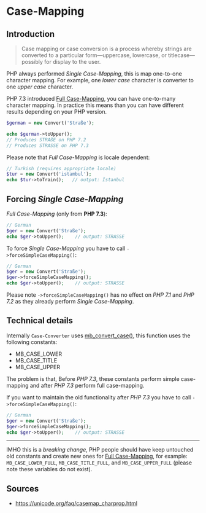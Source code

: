 Case-Mapping
============

Introduction
------------

>Case mapping or case conversion is a process whereby strings are converted to 
a particular form—uppercase, lowercase, or titlecase—possibly for display to 
the user. 

PHP always performed _Single Case-Mapping_, this is map one-to-one character 
mapping. For example, one _lower case_ character is converter to one _upper 
case_ character.

PHP 7.3 introduced [Full Case-Mapping], you can have one-to-many character 
mapping. In practice this means than you can have different results depending 
on your PHP version.

```php
$german = new Convert('Straße');

echo $german->toUpper();
// Produces STRAßE on PHP 7.2
// Produces STRASSE on PHP 7.3
```

Please note that _Full Case-Mapping_ is locale dependent:

```php
// Turkish (requires appropriate locale)
$tur = new Convert('istambul');     
echo $tur->toTrain();   // output: İstanbul
```

Forcing _Single Case-Mapping_
------------------------------

_Full Case-Mapping_ (only from **PHP 7.3**):

```php
// German
$ger = new Convert('Straße');
echo $ger->toUpper();    // output: STRASSE
```

To force _Single Case-Mapping_ you have to call `->forceSimpleCaseMapping()`:

```php
// German
$ger = new Convert('Straße');
$ger->forceSimpleCaseMapping();
echo $ger->toUpper();    // output: STRASSE
```

Please note `->forceSimpleCaseMapping()` has no effect on _PHP 7.1_ and _PHP 
7.2_ as they already perform _Single Case-Mapping_.

Technical details
-----------------

Internally `Case-Converter` uses [mb_convert_case()], this function uses the 
following constants:

- MB_CASE_LOWER
- MB_CASE_TITLE
- MB_CASE_UPPER

The problem is that, Before _PHP 7.3_, these constants perform simple 
case-mapping and after _PHP 7.3_ perform full case-mapping.

If you want to maintain the old functionality after _PHP 7.3_ you have to call 
`->forceSimpleCaseMapping()`:

```php
// German
$ger = new Convert('Straße');
$ger->forceSimpleCaseMapping();
echo $ger->toUpper();    // output: STRASSE
```

***

IMHO this is a _breaking change_, PHP people should have keep untouched old 
constants and create new ones for [Full Case-Mapping], for example: 
`MB_CASE_LOWER_FULL`, `MB_CASE_TITLE_FULL`, and `MB_CASE_UPPER_FULL` (please 
note these variables do not exist). 

Sources
-------

- https://unicode.org/faq/casemap_charprop.html

[Full Case-Mapping]: https://www.php.net/manual/en/migration73.new-features.php#migration73.new-features.mbstring.case-mapping-folding
[mb_convert_case()]: https://www.php.net/manual/en/function.mb-convert-case.php

